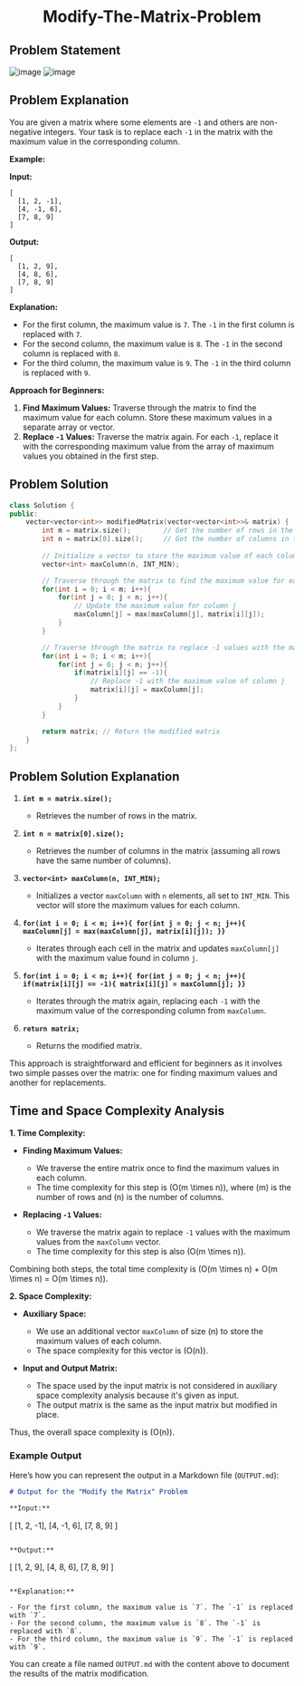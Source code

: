 <h1 align='center'>Modify-The-Matrix-Problem</h1>

## Problem Statement
![image](https://github.com/user-attachments/assets/994200b3-83e1-490f-822e-91b64f73d1fa)
![image](https://github.com/user-attachments/assets/27a3f25b-b598-4a04-97c4-eaffcbc339aa)

## Problem Explanation

You are given a matrix where some elements are `-1` and others are non-negative integers. Your task is to replace each `-1` in the matrix with the maximum value in the corresponding column.

**Example:**

**Input:**
```
[
  [1, 2, -1],
  [4, -1, 6],
  [7, 8, 9]
]
```

**Output:**
```
[
  [1, 2, 9],
  [4, 8, 6],
  [7, 8, 9]
]
```

**Explanation:**

- For the first column, the maximum value is `7`. The `-1` in the first column is replaced with `7`.
- For the second column, the maximum value is `8`. The `-1` in the second column is replaced with `8`.
- For the third column, the maximum value is `9`. The `-1` in the third column is replaced with `9`.

**Approach for Beginners:**

1. **Find Maximum Values:** Traverse through the matrix to find the maximum value for each column. Store these maximum values in a separate array or vector.
2. **Replace `-1` Values:** Traverse the matrix again. For each `-1`, replace it with the corresponding maximum value from the array of maximum values you obtained in the first step.


## Problem Solution
```cpp
class Solution {
public:
    vector<vector<int>> modifiedMatrix(vector<vector<int>>& matrix) {
        int m = matrix.size();        // Get the number of rows in the matrix
        int n = matrix[0].size();     // Get the number of columns in the matrix
        
        // Initialize a vector to store the maximum value of each column
        vector<int> maxColumn(n, INT_MIN);

        // Traverse through the matrix to find the maximum value for each column
        for(int i = 0; i < m; i++){
            for(int j = 0; j < n; j++){
                // Update the maximum value for column j
                maxColumn[j] = max(maxColumn[j], matrix[i][j]);
            }
        }

        // Traverse through the matrix to replace -1 values with the maximum value of the respective column
        for(int i = 0; i < m; i++){
            for(int j = 0; j < n; j++){
                if(matrix[i][j] == -1){
                    // Replace -1 with the maximum value of column j
                    matrix[i][j] = maxColumn[j];
                }
            }
        }

        return matrix; // Return the modified matrix
    }
};
```

## Problem Solution Explanation

1. **`int m = matrix.size();`**
   - Retrieves the number of rows in the matrix.

2. **`int n = matrix[0].size();`**
   - Retrieves the number of columns in the matrix (assuming all rows have the same number of columns).

3. **`vector<int> maxColumn(n, INT_MIN);`**
   - Initializes a vector `maxColumn` with `n` elements, all set to `INT_MIN`. This vector will store the maximum values for each column.

4. **`for(int i = 0; i < m; i++){ for(int j = 0; j < n; j++){ maxColumn[j] = max(maxColumn[j], matrix[i][j]); }}`**
   - Iterates through each cell in the matrix and updates `maxColumn[j]` with the maximum value found in column `j`.

5. **`for(int i = 0; i < m; i++){ for(int j = 0; j < n; j++){ if(matrix[i][j] == -1){ matrix[i][j] = maxColumn[j]; }}`**
   - Iterates through the matrix again, replacing each `-1` with the maximum value of the corresponding column from `maxColumn`.

6. **`return matrix;`**
   - Returns the modified matrix.

This approach is straightforward and efficient for beginners as it involves two simple passes over the matrix: one for finding maximum values and another for replacements.

## Time and Space Complexity Analysis

**1. Time Complexity:**

- **Finding Maximum Values:**
  - We traverse the entire matrix once to find the maximum values in each column.
  - The time complexity for this step is \(O(m \times n)\), where \(m\) is the number of rows and \(n\) is the number of columns.

- **Replacing `-1` Values:**
  - We traverse the matrix again to replace `-1` values with the maximum values from the `maxColumn` vector.
  - The time complexity for this step is also \(O(m \times n)\).

Combining both steps, the total time complexity is \(O(m \times n) + O(m \times n) = O(m \times n)\).

**2. Space Complexity:**

- **Auxiliary Space:**
  - We use an additional vector `maxColumn` of size \(n\) to store the maximum values of each column.
  - The space complexity for this vector is \(O(n)\).

- **Input and Output Matrix:**
  - The space used by the input matrix is not considered in auxiliary space complexity analysis because it's given as input.
  - The output matrix is the same as the input matrix but modified in place.

Thus, the overall space complexity is \(O(n)\).

### **Example Output**

Here’s how you can represent the output in a Markdown file (`OUTPUT.md`):

```markdown
# Output for the "Modify the Matrix" Problem

**Input:**

```
[
  [1, 2, -1],
  [4, -1, 6],
  [7, 8, 9]
]
```

**Output:**

```
[
  [1, 2, 9],
  [4, 8, 6],
  [7, 8, 9]
]
```

**Explanation:**

- For the first column, the maximum value is `7`. The `-1` is replaced with `7`.
- For the second column, the maximum value is `8`. The `-1` is replaced with `8`.
- For the third column, the maximum value is `9`. The `-1` is replaced with `9`.
```

You can create a file named `OUTPUT.md` with the content above to document the results of the matrix modification.







